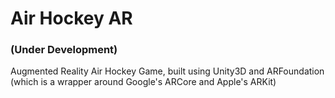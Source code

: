 <h1> Air Hockey AR </h1>
<h3> (Under Development) </h3>

Augmented Reality Air Hockey Game, built using Unity3D and ARFoundation (which is a wrapper around Google's ARCore and Apple's ARKit)